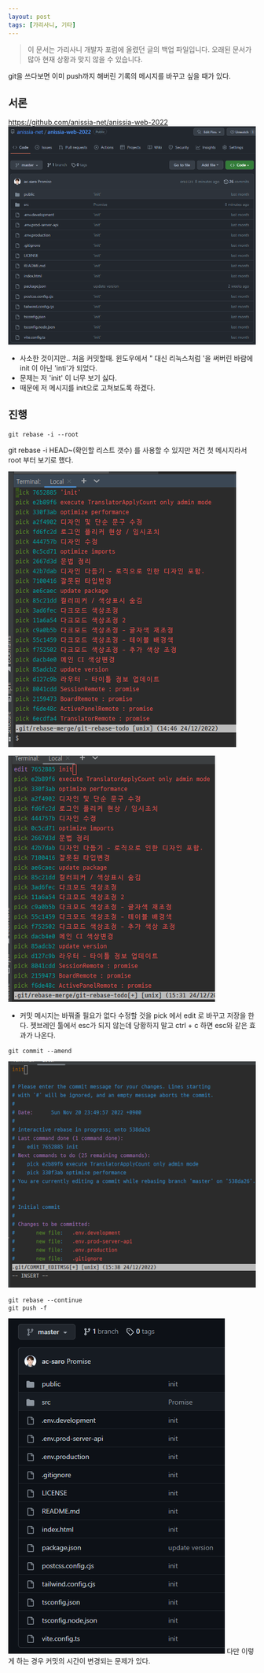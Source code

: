 ```yaml
---
layout: post
tags: [가리사니, 기타]
---
```


> 이 문서는 가리사니 개발자 포럼에 올렸던 글의 백업 파일입니다.
오래된 문서가 많아 현재 상황과 맞지 않을 수 있습니다.

git을 쓰다보면 이미 push까지 해버린 기록의 메시지를 바꾸고 싶을 때가 있다.


## 서론
https://github.com/anissia-net/anissia-web-2022
![설명](/file/forum/4867df4c-bbb0-47ec-8cd3-6b7ea3aa2957.png)
- 사소한 것이지만.. 처음 커밋할때. 윈도우에서 " 대신 리눅스처럼 '을 써버린 바람에 init 이 아닌 'inti'가 되었다.
- 문제는 저 'init' 이 너무 보기 싫다.
- 때문에 저 메시지를 init으로 고쳐보도록 하겠다.


## 진행
```
git rebase -i --root
```
git rebase -i HEAD~(확인할 리스트 갯수) 를 사용할 수 있지만 저건 첫 메시지라서 root 부터 보기로 했다.

![설명](/file/forum/24bd7758-eef9-46e1-bba1-4f5ebca7b0f9.png)



![설명](/file/forum/2d31602a-e49b-4547-a22b-eb5116f3218f.png)
- 커밋 메시지는 바꿔줄 필요가 없다 수정할 것을 pick 에서 edit 로 바꾸고 저장을 한다.
젯브레인 툴에서 esc가 되지 않는데 당황하지 말고 ctrl + c 하면 esc와 같은 효과가 나온다.

```
git commit --amend
```

![설명](/file/forum/9bf158e9-78d3-4ca3-9dbd-b86a3f8aa105.png)

```
git rebase --continue
git push -f
```


![설명](/file/forum/4795e3b7-c57f-4ef4-bf78-2493610e819d.png)
다만 이렇게 하는 경우 커밋의 시간이 변경되는 문제가 있다.

